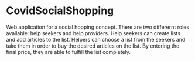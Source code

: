 # CovidSocialShopping
Web application for a social hopping concept. There are two differernt roles available: help seekers and help providers. Help seekers can create lists and add articles to the list. Helpers can choose a list from the seekers and take them in order to buy the desired articles on the list. By entering the final price, they are able to fulfill the list completely.
